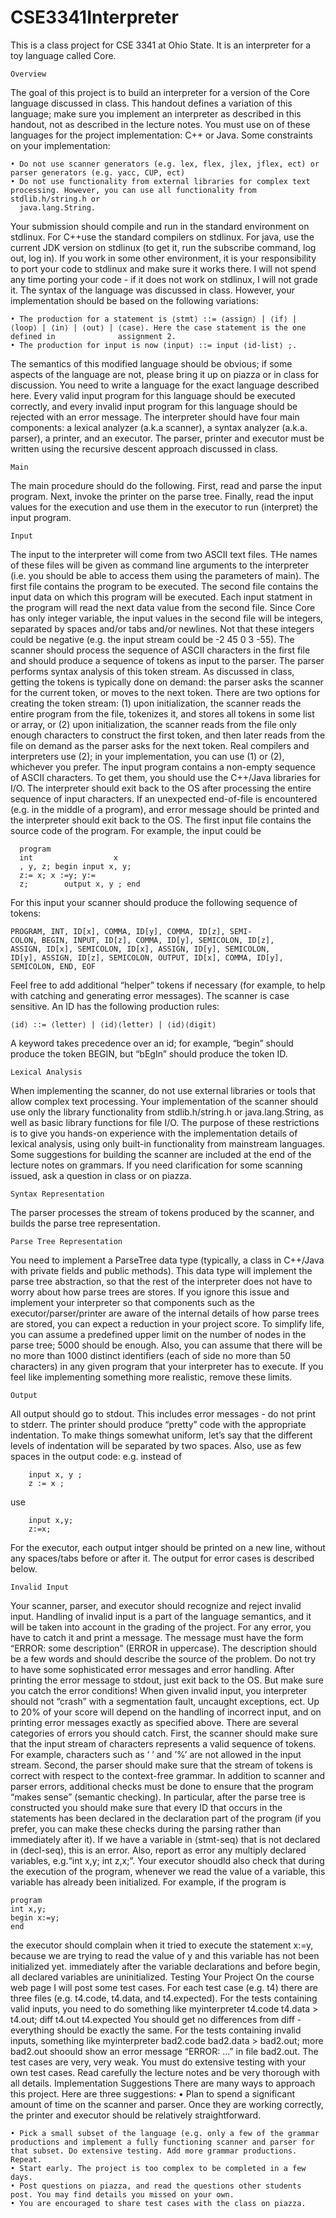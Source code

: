 # CSE3341Interpreter
This is a class project for CSE 3341 at Ohio State. It is an interpreter for a toy language called Core.


    Overview

The goal of this project is to build an interpreter for a version of the Core language discussed in class. This handout defines a variation of this language;
make sure you implement an interpreter as described in this handout, not as described in the lecture notes. You must use on of these languages for the 
project implementation: C++ or Java. Some constraints on your implementation:

    • Do not use scanner generators (e.g. lex, flex, jlex, jflex, ect) or parser generators (e.g. yacc, CUP, ect)
    • Do not use functionality from external libraries for complex text processing. However, you can use all functionality from stdlib.h/string.h or 
      java.lang.String.
  
  Your submission should compile and run in the standard environment on stdlinux. For C++use the standard compilers on stdlinux. For java, use the current 
JDK version on stdlinux (to get it, run the subscribe command, log out, log in). If you work in some other environment, it is your responsibility to port 
your code to stdlinux and make sure it works there. I will not spend any time porting your code - if it does not work on stdlinux, I will not grade it.
  The syntax of the language was discussed in class. However, your implementation should be based on the following variations:
  
    • The production for a statement is ⟨stmt⟩ ::= ⟨assign⟩ | ⟨if⟩ | ⟨loop⟩ | ⟨in⟩ | ⟨out⟩ | ⟨case⟩. Here the case statement is the one defined in              assignment 2.
    • The production for input is now ⟨input⟩ ::= input ⟨id-list⟩ ;.
    
  The semantics of this modified language should be obvious; if some aspects of the language are not, please bring it up on piazza or in class for discussion. You need to write a language for the exact language described here. Every valid input program for this language should be executed correctly, and every invalid input program for this language should be rejected with an error message.
The interpreter should have four main components: a lexical analyzer (a.k.a scanner), a syntax analyzer (a.k.a. parser), a printer, and an executor. The parser, printer and executor must be written using the recursive descent approach discussed in class.

    Main

   The main procedure should do the following. First, read and parse the input program. Next, invoke the printer on the parse tree. Finally, read the input values for the execution and use them in the executor to run (interpret) the input program.
   
    Input

   The input to the interpreter will come from two ASCII text files. THe names of these files will be given as command line arguments to the interpreter (i.e. you should be able to access them using the parameters of main). The first file contains the program to be executed. The second file contains the input data on which this program will be executed. Each input statment in the program will read the next data value from the second file. Since Core has only integer variable, the input values in the second file will be integers, separated by spaces and/or tabs and/or newlines. Not that these integers could be negative (e.g. the input stream could be -2 45 0 3 -55).
   The scanner should process the sequence of ASCII characters in the first file and should produce a sequence of tokens as input to the parser. The parser performs syntax analysis of this token stream. As discussed in class, getting the tokens is typically done on demand: the parser asks the scanner for the current token, or moves to the next token. There are two options for creating the token stream: (1) upon initialization, the scanner reads the entire program from the file, tokenizes it, and stores all tokens in some list or array, or (2) upon initialization, the scanner reads from the file only enough characters to construct the first token, and then later reads from the file on demand as the parser asks for the next token. Real compilers and interpreters use (2); in your implementation, you can use (1) or (2), whichever you prefer.
   The input program contains a non-empty sequence of ASCII characters. To get them, you should use the C++/Java libraries for I/O. The interpreter should exit back to the OS after processing the entire sequence of input characters. If an unexpected end-of-file is encountered (e.g. in the middle of a program), and error message should be printed and the interpreter should exit back to the OS.
   The first input file contains the source code of the program. For example, the input could be
   
      program
      int                  x 
      , y, z; begin input x, y;
      z:= x; x :=y; y:=
      z;        output x, y ; end
   
For this input your scanner should produce the following sequence of tokens:

    PROGRAM, INT, ID[x], COMMA, ID[y], COMMA, ID[z], SEMI- 
    COLON, BEGIN, INPUT, ID[z], COMMA, ID[y], SEMICOLON, ID[z],
    ASSIGN, ID[x], SEMICOLON, ID[x], ASSIGN, ID[y], SEMICOLON,
    ID[y], ASSIGN, ID[z], SEMICOLON, OUTPUT, ID[x], COMMA, ID[y],
    SEMICOLON, END, EOF

Feel free to add additional “helper” tokens if necessary (for example, to help with catching and generating error messages). The scanner is case sensitive. An ID has the following production rules:

    ⟨id⟩ ::= ⟨letter⟩ | ⟨id⟩⟨letter⟩ | ⟨id⟩⟨digit⟩

A keyword takes precedence over an id; for example, “begin” should produce the token BEGIN,
but “bEgIn” should produce the token ID.

    Lexical Analysis

When implementing the scanner, do not use external libraries or tools that allow complex text processing. Your implementation of the scanner should use only the library functionality from stdlib.h/string.h or java.lang.String, as well as basic library functions for file I/O. The purpose of these restrictions is to give you hands-on experience with the implementation details of lexical analysis, using only built-in functionality from mainstream languages. Some suggestions for building the scanner are included at the end of the lecture notes on grammars. If you need clarification for some scanning issued, ask a question in class or on piazza.

    Syntax Representation

The parser processes the stream of tokens produced by the scanner, and builds the parse tree representation.

    Parse Tree Representation

You need to implement a ParseTree data type (typically, a class in C++/Java with private fields and public methods). This data type will implement the parse tree abstraction, so that the rest of the interpreter does not have to worry about how parse trees are stores. If you ignore this issue and implement your interpreter so that components such as the executor/parser/printer are aware of the internal details of how parse trees are stored, you can expect a reduction in your project score.
   To simplify life, you can assume a predefined upper limit on the number of nodes in the parse tree; 5000 should be enough. Also, you can assume that there will be no more than 1000 distinct identifiers (each of side no more than 50 characters) in any given program that your interpreter has to execute. If you feel like implementing something more realistic, remove these limits.
   
    Output

All output should go to stdout. This includes error messages - do not print to stderr. The printer should produce “pretty” code with the appropriate indentation. To make things somewhat uniform, let’s say that the different levels of indentation will be separated by two spaces. Also, use as few spaces in the output code: e.g. instead of

        input x, y ;
        z := x ; 
        
use

        input x,y;
        z:=x;
        
For the executor, each output intger should be printed on a new line, without any spaces/tabs before or after it. The output for error cases is described below.

    Invalid Input

Your scanner, parser, and executor should recognize and reject invalid input. Handling of invalid input is a part of the language semantics, and it will be taken into account in the grading of the project. For any error, you have to catch it and print a message. The message must have the form “ERROR: some description” (ERROR in uppercase). The description should be a few words and should describe the source of the problem. Do not try to have some sophisticated error messages and error handling. After printing the error message to stdout, just exit back to the OS. But make sure you catch the error conditions! When given invalid input, you interpreter should not “crash” with a segmentation fault, uncaught exceptions, ect. Up to 20% of your score will depend on the handling of incorrect input, and on printing error messages exactly as specified above.
   There are several categories of errors you should catch. First, the scanner should make sure that the input stream of characters represents a valid sequence of tokens. For example, characters such as ‘ ’ and ’%’ are not allowed in the input stream. Second, the parser should make sure that the stream of tokens is correct with respect to the context-free grammar.
   In addition to scanner and parser errors, additional checks must be done to ensure that the program “makes sense” (semantic checking). In particular, after the parse tree is constructed you should make sure that every ID that occurs in the statements has been declared in the declaration part of the program (if you prefer, you can make these checks during the parsing rather than immediately after it). If we have a variable in ⟨stmt-seq⟩ that is not declared in ⟨decl-seq⟩, this is an error. Also, report as error any multiply declared variables, e.g.“int x,y; int z,x;”.
   Your executor shoudld also check that during the execution of the program, whenever we read the value of a variable, this variable has already been initialized. For example, if the program is
   
    program
    int x,y;
    begin x:=y;
    end
   
the executor should complain when it tried to execute the statement x:=y, because we are trying to read the value of y and this variable has not been initialized yet. immediately after the variable declarations and before begin, all declared variables are uninitialized.
Testing Your Project
On the course web page I will post some test cases. For each test case (e.g. t4) there are three files (e.g. t4.code, t4.data, and t4.expected). For the tests containing valid inputs, you need to do something like
myinterpreter t4.code t4.data > t4.out; diff t4.out t4.expected
You should get no differences from diff - everything should be exactly the same. For the tests containing invalid inputs, something like
myinterpreter bad2.code bad2.data > bad2.out; more bad2.out shoould show an error message “ERROR: ...” in file bad2.out.
The test cases are very, very weak. You must do extensive testing with your own test cases. Read carefully the lecture notes and be very thorough with all details.
Implementation Suggestions
There are many ways to approach this project. Here are three suggestions:
    • Plan to spend a significant amount of time on the scanner and parser. Once they are working correctly, the printer and executor should be relatively          straightforward.
    
    • Pick a small subset of the language (e.g. only a few of the grammar productions and implement a fully functioning scanner and parser for that subset. Do extensive testing. Add more grammar productions. Repeat.
    • Start early. The project is too complex to be completed in a few days.
    • Post questions on piazza, and read the questions other students post. You may find details you missed on your own.
    • You are encouraged to share test cases with the class on piazza.
